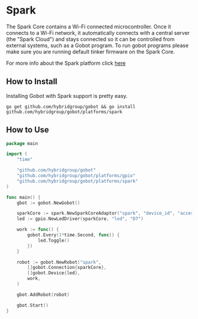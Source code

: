 # Spark

The Spark Core contains a Wi-Fi connected microcontroller. Once it connects to a Wi-Fi network, it automatically connects with a central server (the "Spark Cloud") and stays connected so it can be controlled from external systems, such as a Gobot program. To run gobot programs please make sure you are running default tinker firmware on the Spark Core.

For more info about the Spark platform click [here](https://www.spark.io/)

## How to Install

Installing Gobot with Spark support is pretty easy.

```
go get github.com/hybridgroup/gobot && go install github.com/hybridgroup/gobot/platforms/spark
```

## How to Use

```go
package main

import (
	"time"

	"github.com/hybridgroup/gobot"
	"github.com/hybridgroup/gobot/platforms/gpio"
	"github.com/hybridgroup/gobot/platforms/spark"
)

func main() {
	gbot := gobot.NewGobot()

	sparkCore := spark.NewSparkCoreAdaptor("spark", "device_id", "access_token")
	led := gpio.NewLedDriver(sparkCore, "led", "D7")

	work := func() {
		gobot.Every(1*time.Second, func() {
			led.Toggle()
		})
	}

	robot := gobot.NewRobot("spark",
		[]gobot.Connection{sparkCore},
		[]gobot.Device{led},
		work,
	)

	gbot.AddRobot(robot)

	gbot.Start()
}
```
